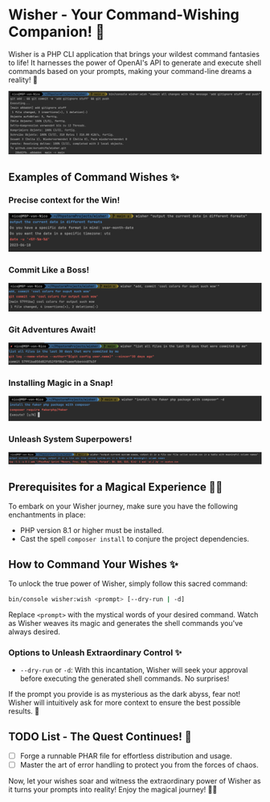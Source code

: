 # Wisher - Your Command-Wishing Companion! 🌟

Wisher is a PHP CLI application that brings your wildest command fantasies to life! It harnesses the power of OpenAI's API to generate and execute shell commands based on your prompts, making your command-line dreams a reality! 🚀

![Example Prompt](docs/example-prompt.png)

## Examples of Command Wishes ✨

### Precise context for the Win!
![back2back.png](docs/back2back.png)

### Commit Like a Boss!
![commit.png](docs/commit.png)

### Git Adventures Await!
![git-stuff.png](docs/git-stuff.png)

### Installing Magic in a Snap!
![install-stuff.png](docs/install-stuff.png)

### Unleash System Superpowers!
![system-stats-csv.png](docs/system-stats-csv.png)

## Prerequisites for a Magical Experience 🧙‍♀️

To embark on your Wisher journey, make sure you have the following enchantments in place:

- PHP version 8.1 or higher must be installed.
- Cast the spell `composer install` to conjure the project dependencies.

## How to Command Your Wishes ✨

To unlock the true power of Wisher, simply follow this sacred command:

```bash
bin/console wisher:wish <prompt> [--dry-run | -d]
```

Replace `<prompt>` with the mystical words of your desired command. Watch as Wisher weaves its magic and generates the shell commands you've always desired.

### Options to Unleash Extraordinary Control ✨

- `--dry-run` or `-d`: With this incantation, Wisher will seek your approval before executing the generated shell commands. No surprises!

If the prompt you provide is as mysterious as the dark abyss, fear not! Wisher will intuitively ask for more context to ensure the best possible results. 🧐

## TODO List - The Quest Continues! 🚀

- [ ] Forge a runnable PHAR file for effortless distribution and usage.
- [ ] Master the art of error handling to protect you from the forces of chaos.

Now, let your wishes soar and witness the extraordinary power of Wisher as it turns your prompts into reality! Enjoy the magical journey! 🌈✨